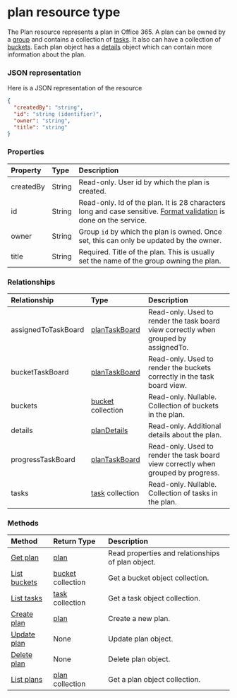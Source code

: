 # plan resource type

The Plan resource represents a plan in Office 365. A plan can be owned by a [group](group.md) and contains a collection of [tasks](task.md). It also can have a collection of [buckets](bucket.md). Each plan object has a [details](plandetails.md) object which can contain more information about the plan.

### JSON representation

Here is a JSON representation of the resource

<!-- {
  "blockType": "resource",
  "optionalProperties": [
    "assignedToTaskBoard",
    "bucketTaskBoard",
    "buckets",
    "details",
    "progressTaskBoard",
    "tasks"
  ],
  "@odata.type": "microsoft.graph.plan"
}-->

```json
{
  "createdBy": "string",
  "id": "string (identifier)",
  "owner": "string",
  "title": "string"
}

```
### Properties
| Property	   | Type	|Description|
|:---------------|:--------|:----------|
|createdBy|String|Read-only. User id by which the plan is created.|
|id|String| Read-only. Id of the plan. It is 28 characters long and case sensitive. [Format validation](tasks_identifiers_disclaimer.md) is done on the service. |
|owner|String| Group `id` by which the plan is owned. Once set, this can only be updated by the owner.|
|title|String| Required. Title of the plan. This is usually set the name of the group owning the plan.|

### Relationships
| Relationship | Type	|Description|
|:---------------|:--------|:----------|
|assignedToTaskBoard|[planTaskBoard](plantaskboard.md)| Read-only. Used to render the task board view correctly when grouped by assignedTo.|
|bucketTaskBoard|[planTaskBoard](plantaskboard.md)| Read-only. Used to render the buckets correctly in the task board view.|
|buckets|[bucket](bucket.md) collection| Read-only. Nullable. Collection of buckets in the plan. |
|details|[planDetails](plandetails.md)| Read-only. Additional details about the plan. |
|progressTaskBoard|[planTaskBoard](plantaskboard.md)| Read-only. Used to render the task board view correctly when grouped by progress.|
|tasks|[task](task.md) collection| Read-only. Nullable. Collection of tasks in the plan. |

### Methods

| Method		   | Return Type	|Description|
|:---------------|:--------|:----------|
|[Get plan](../api/plan_get.md) | [plan](plan.md) |Read properties and relationships of plan object.|
|[List buckets](../api/plan_list_buckets.md) |[bucket](bucket.md) collection| Get a bucket object collection.|
|[List tasks](../api/plan_list_tasks.md) |[task](task.md) collection| Get a task object collection. |
|[Create plan](../api/plan_post_plans.md) | [plan](plan.md) | Create a new plan. |
|[Update plan](../api/plan_update.md) | None	|Update plan object. |
|[Delete plan](../api/plan_delete.md) | None |Delete plan object. |
|[List plans](../api/plan_list.md) | [plan](plan.md) collection | Get a plan object collection. |

<!-- uuid: 8fcb5dbc-d5aa-4681-8e31-b001d5168d79
2015-10-25 14:57:30 UTC -->
<!-- {
  "type": "#page.annotation",
  "description": "plan resource",
  "keywords": "",
  "section": "documentation",
  "tocPath": ""
}-->